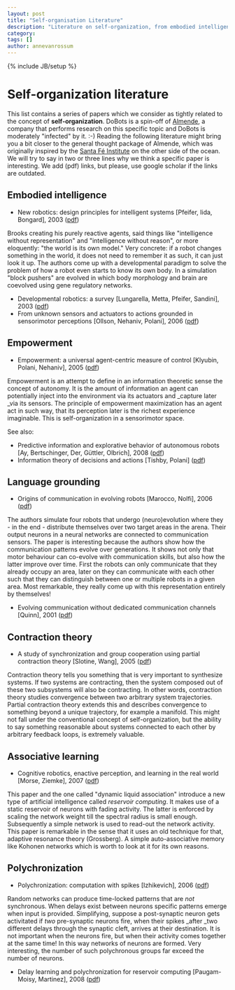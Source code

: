 ```yaml
---
layout: post
title: "Self-organisation Literature"
description: "Literature on self-organization, from embodied intelligence to polychronization."
category: 
tags: []
author: annevanrossum
---
```

{% include JB/setup %}

# Self-organization literature

This list contains a series of papers which we consider as tightly related to
the concept of **self-organization**. DoBots is a spin-off of
[Almende](http://www.almende.com), a company that performs research on this
specific topic and DoBots is moderately "infected" by it. :-) Reading the
following literature might bring you a bit closer to the general thought
package of Almende, which was originally inspired by the [Santa Fé
Institute](http://www.santafe.edu) on the other side of the ocean. We will try
to say in two or three lines why we think a specific paper is interesting. We
add (pdf) links, but please, use google scholar if the links are outdated.  
  
## Embodied intelligence

  * New robotics: design principles for intelligent systems [Pfeifer, Iida,
Bongard], 2003 ([pdf](http://citeseerx.ist.psu.edu/viewdoc/download?doi=10.1.1.100.236&rep=rep1&type=pdf))

Brooks creating his purely reactive agents, said things like "intelligence
without representation" and "intelligence without reason", or more eloquently:
"the world is its own model." Very concrete: if a robot changes something in
the world, it does not need to remember it as such, it can just look it up.
The authors come up with a developmental paradigm to solve the problem of how
a robot even starts to know its own body. In a simulation "block pushers" are
evolved in which body morphology and brain are coevolved using gene regulatory
networks.

  * Developmental robotics: a survey [Lungarella, Metta, Pfeifer, Sandini], 2003 ([pdf](http://citeseerx.ist.psu.edu/viewdoc/download?doi=10.1.1.83.7615&rep=rep1&type=pdf))
  * From unknown sensors and actuators to actions grounded in sensorimotor perceptions [Ollson, Nehaniv, Polani], 2006 ([pdf](http://homepages.feis.herts.ac.uk/~comqdp1/publications/files/olssonl_cs.pdf))


## Empowerment

  * Empowerment: a universal agent-centric measure of control [Klyubin, Polani, Nehaniv], 2005 ([pdf](http://homepages.feis.herts.ac.uk/~comqdp1/publications/files/cec2005_klyubin_polani_nehaniv.pdf))

Empowerment is an attempt to define in an information theoretic sense the
concept of autonomy. It is the amount of information an agent can potentially
inject into the environment via its actuators and _capture later _via its
sensors. The principle of empowerment maximization has an agent act in such
way, that its perception later is the richest experience imaginable. This is
self-organization in a sensorimotor space.

See also:

  * Predictive information and explorative behavior of autonomous robots [Ay, Bertschinger, Der, Güttler, Olbrich], 2008 ([pdf](http://www.santafe.edu/media/workingpapers/08-02-006.pdf))
  * Information theory of decisions and actions [Tishby, Polani] ([pdf](http://eprints.pascal-network.org/archive/00005915/01/IT-PAC.pdf))

## Language grounding

  * Origins of communication in evolving robots [Marocco, Nolfi], 2006 ([pdf](http://gral.ip.rm.cnr.it/Pubblicazioni/English/Book%20Chapters/marocco_sab9.pdf))

The authors simulate four robots that undergo (neuro)evolution where they - in
the end - distribute themselves over two target areas in the arena. Their
output neurons in a neural networks are connected to communication sensors.
The paper is interesting because the authors show how the communication
patterns evolve over generations. It shows not only that motor behaviour can
co-evolve with communication skills, but also how the latter improve over
time. First the robots can only communicate that they already occupy an area,
later on they can communicate with each other such that they can distinguish
between one or multiple robots in a given area. Most remarkable, they really
come up with this representation entirely by themselves!

  * Evolving communication without dedicated communication channels [Quinn], 2001 ([pdf](http://www.isrl.illinois.edu/~amag/langev/localcopy/pdf/quinn01evolvingCommunication.pdf))

  
## Contraction theory

  * A study of synchronization and group cooperation using partial contraction theory [Slotine, Wang], 2005 ([pdf](http://web.mit.edu/people/wangwei/CooperativeControl.pdf))

Contraction theory tells you something that is very important to synthesize
systems. If two systems are contracting, then the system composed out of these
two subsystems will also be contracting. In other words, contraction theory
studies convergence between two arbitrary system trajectories. Partial
contraction theory extends this and describes convergence to something beyond
a unique trajectory, for example a manifold. This might not fall under the
conventional concept of self-organization, but the ability to say something
reasonable about systems connected to each other by arbitrary feedback loops,
is extremely valuable.

## Associative learning

  * Cognitive robotics, enactive perception, and learning in the real world [Morse, Ziemke], 2007 ([pdf](http://csjarchive.cogsci.rpi.edu/Proceedings/2007/docs/p485.pdf))

This paper and the one called "dynamic liquid association" introduce a new
type of artificial intelligence called _reservoir computing_. It makes use of
a static reservoir of neurons with fading activity. The latter is enforced by
scaling the network weight till the spectral radius is small enough.
Subsequently a simple network is used to read-out the network activity. This
paper is remarkable in the sense that it uses an old technique for that,
adaptive resonance theory (Grossberg). A simple auto-associative memory like
Kohonen networks which is worth to look at it for its own reasons.

## Polychronization

* Polychronization: computation with spikes [Izhikevich], 2006 ([pdf](http://citeseerx.ist.psu.edu/viewdoc/download?doi=10.1.1.125.5672&rep=rep1&type=pdf))

Random networks can produce time-locked patterns that are _not_ synchronous.
When delays exist between neurons specific patterns emerge when input is
provided. Simplifying, suppose a post-synaptic neuron gets activitated if
_two_ pre-synaptic neurons fire, when their spikes _after _two different
delays through the synaptic cleft, arrives at their destination. It is not
important when the neurons fire, but when their activity comes together at the
same time! In this way networks of neurons are formed. Very interesting, the
number of such polychronous groups far exceed the number of neurons.

  * Delay learning and polychronization for reservoir computing [Paugam-Moisy, Martinez], 2008 ([pdf](http://liris.cnrs.fr/Documents/Liris-3399.pdf))


